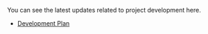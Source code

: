 You can see the latest updates related to project development here.


  * [Development Plan](http://code.google.com/p/qr-marks-the-spot/wiki/Development)